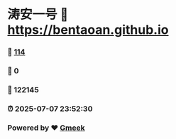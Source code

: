 # 涛安一号 :link: https://bentaoan.github.io 
### :page_facing_up: [114](https://bentaoan.github.io/tag.html) 
### :speech_balloon: 0 
### :hibiscus: 122145 
### :alarm_clock: 2025-07-07 23:52:30 
### Powered by :heart: [Gmeek](https://github.com/Meekdai/Gmeek)
